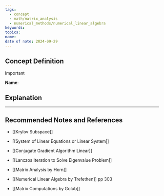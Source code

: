 ```yaml
---
tags:
  - concept
  - math/matrix_analysis
  - numerical_methods/numerical_linear_algebra
keywords: 
topics: 
name: 
date of note: 2024-09-29
---
```


## Concept Definition

>[!important]
>**Name**: 



## Explanation





-----------
##  Recommended Notes and References


- [[Krylov Subspace]]
- [[System of Linear Equations or Linear System]]

- [[Conjugate Gradient Algorithm Linear]]
- [[Lanczos Iteration to Solve Eigenvalue Problem]]


- [[Matrix Analysis by Horn]]
- [[Numerical Linear Algebra by Trefethen]] pp 303
- [[Matrix Computations by Golub]]